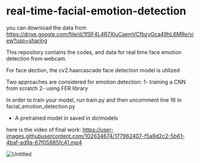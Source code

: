 # real-time-facial-emotion-detection

you can download the data from https://drive.google.com/file/d/1fSF4L4R7XluCaemVCfbzyGca49hL6MRe/view?usp=sharing

This repository contains the codes, and data for real time face emotion detection from webcam.

For face dection, the cv2.haarcascade face detection model is utilized

Two approaches are considered for emotion detection: 
1- training a CNN from scratch
2- using FER library

In order to train your model,  run train.py and then uncomment line 16 in facial_emotion_detection.py
* A pretrained model in saved in dir/models

here is the video of final work:
https://user-images.githubusercontent.com/102634674/177962407-f5a9d2c2-5b61-4baf-ad9a-67f05885fc41.mp4

![Untitled](https://user-images.githubusercontent.com/102634674/177964315-7cd28ae4-423f-4273-8f09-4cb9467f2391.png)
